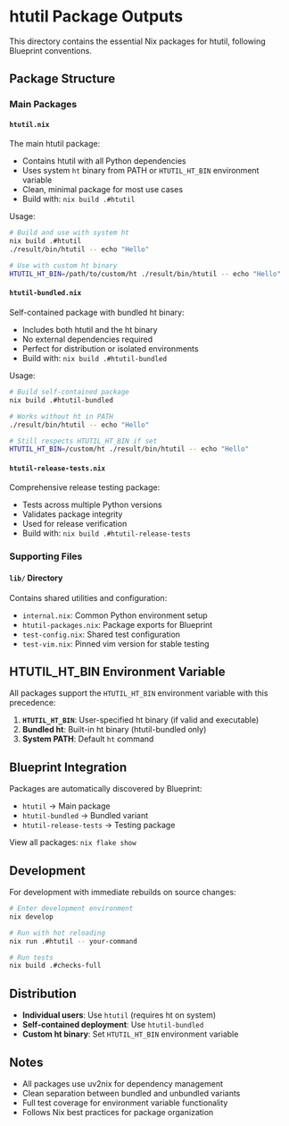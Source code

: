 # htutil Package Outputs

This directory contains the essential Nix packages for htutil, following Blueprint conventions.

## Package Structure

### Main Packages

#### `htutil.nix`
The main htutil package:
- Contains htutil with all Python dependencies
- Uses system `ht` binary from PATH or `HTUTIL_HT_BIN` environment variable
- Clean, minimal package for most use cases
- Build with: `nix build .#htutil`

Usage:
```bash
# Build and use with system ht
nix build .#htutil
./result/bin/htutil -- echo "Hello"

# Use with custom ht binary
HTUTIL_HT_BIN=/path/to/custom/ht ./result/bin/htutil -- echo "Hello"
```

#### `htutil-bundled.nix`
Self-contained package with bundled ht binary:
- Includes both htutil and the ht binary
- No external dependencies required
- Perfect for distribution or isolated environments
- Build with: `nix build .#htutil-bundled`

Usage:
```bash
# Build self-contained package
nix build .#htutil-bundled

# Works without ht in PATH
./result/bin/htutil -- echo "Hello"

# Still respects HTUTIL_HT_BIN if set
HTUTIL_HT_BIN=/custom/ht ./result/bin/htutil -- echo "Hello"
```

#### `htutil-release-tests.nix`
Comprehensive release testing package:
- Tests across multiple Python versions
- Validates package integrity
- Used for release verification
- Build with: `nix build .#htutil-release-tests`

### Supporting Files

#### `lib/` Directory
Contains shared utilities and configuration:
- `internal.nix`: Common Python environment setup
- `htutil-packages.nix`: Package exports for Blueprint
- `test-config.nix`: Shared test configuration
- `test-vim.nix`: Pinned vim version for stable testing

## HTUTIL_HT_BIN Environment Variable

All packages support the `HTUTIL_HT_BIN` environment variable with this precedence:

1. **`HTUTIL_HT_BIN`**: User-specified ht binary (if valid and executable)
2. **Bundled ht**: Built-in ht binary (htutil-bundled only)
3. **System PATH**: Default `ht` command

## Blueprint Integration

Packages are automatically discovered by Blueprint:
- `htutil` → Main package
- `htutil-bundled` → Bundled variant
- `htutil-release-tests` → Testing package

View all packages: `nix flake show`

## Development

For development with immediate rebuilds on source changes:
```bash
# Enter development environment
nix develop

# Run with hot reloading
nix run .#htutil -- your-command

# Run tests
nix build .#checks-full
```

## Distribution

- **Individual users**: Use `htutil` (requires ht on system)
- **Self-contained deployment**: Use `htutil-bundled`
- **Custom ht binary**: Set `HTUTIL_HT_BIN` environment variable

## Notes

- All packages use uv2nix for dependency management
- Clean separation between bundled and unbundled variants
- Full test coverage for environment variable functionality
- Follows Nix best practices for package organization
